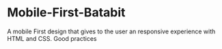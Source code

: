# Mobile-First-Batabit
A mobile First design that gives to the user an responsive experience with HTML and CSS. Good practices
